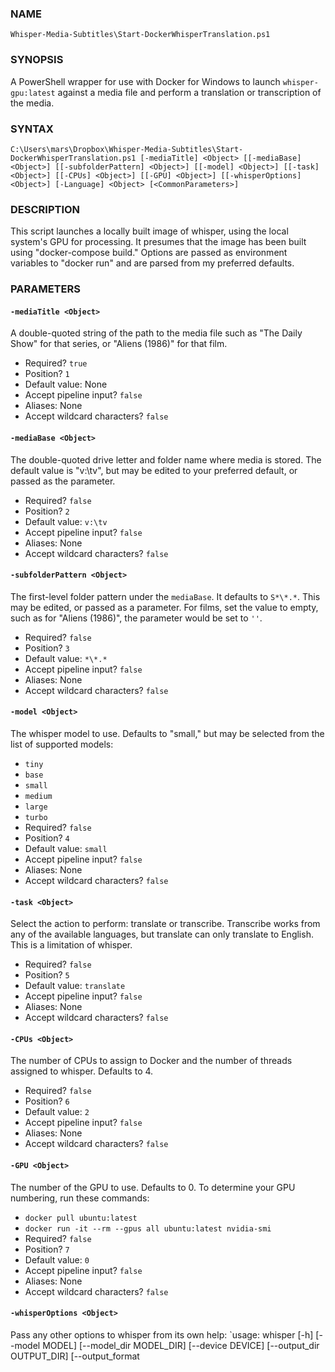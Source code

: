 ### NAME
`Whisper-Media-Subtitles\Start-DockerWhisperTranslation.ps1`

### SYNOPSIS
A PowerShell wrapper for use with Docker for Windows to launch `whisper-gpu:latest` against a media file and perform a translation or transcription of the media.

### SYNTAX
`C:\Users\mars\Dropbox\Whisper-Media-Subtitles\Start-DockerWhisperTranslation.ps1 [-mediaTitle] <Object> [[-mediaBase] <Object>] [[-subfolderPattern] <Object>] [[-model] <Object>] [[-task] <Object>] [[-CPUs] <Object>] [[-GPU] <Object>] [[-whisperOptions] <Object>] [-Language] <Object> [<CommonParameters>]`

### DESCRIPTION
This script launches a locally built image of whisper, using the local system's GPU for processing. It presumes that the image has been built using "docker-compose build." Options are passed as environment variables to "docker run" and are parsed from my preferred defaults.

### PARAMETERS
#### `-mediaTitle <Object>`
A double-quoted string of the path to the media file such as "The Daily Show" for that series, or "Aliens (1986)" for that film.
* Required? `true`
* Position? `1`
* Default value: None
* Accept pipeline input? `false`
* Aliases: None
* Accept wildcard characters? `false`

#### `-mediaBase <Object>`
The double-quoted drive letter and folder name where media is stored. The default value is "v:\tv", but may be edited to your preferred default, or passed as the parameter.
* Required? `false`
* Position? `2`
* Default value: `v:\tv`
* Accept pipeline input? `false`
* Aliases: None
* Accept wildcard characters? `false`

#### `-subfolderPattern <Object>`
The first-level folder pattern under the `mediaBase`. It defaults to `S*\*.*`. This may be edited, or passed as a parameter. For films, set the value to empty, such as for "Aliens (1986)", the parameter would be set to `''`.
* Required? `false`
* Position? `3`
* Default value: `*\*.*`
* Accept pipeline input? `false`
* Aliases: None
* Accept wildcard characters? `false`

#### `-model <Object>`
The whisper model to use. Defaults to "small," but may be selected from the list of supported models:
* `tiny`
* `base`
* `small`
* `medium`
* `large`
* `turbo`
* Required? `false`
* Position? `4`
* Default value: `small`
* Accept pipeline input? `false`
* Aliases: None
* Accept wildcard characters? `false`

#### `-task <Object>`
Select the action to perform: translate or transcribe. Transcribe works from any of the available languages, but translate can only translate to English. This is a limitation of whisper.
* Required? `false`
* Position? `5`
* Default value: `translate`
* Accept pipeline input? `false`
* Aliases: None
* Accept wildcard characters? `false`

#### `-CPUs <Object>`
The number of CPUs to assign to Docker and the number of threads assigned to whisper. Defaults to 4.
* Required? `false`
* Position? `6`
* Default value: `2`
* Accept pipeline input? `false`
* Aliases: None
* Accept wildcard characters? `false`

#### `-GPU <Object>`
The number of the GPU to use. Defaults to 0. To determine your GPU numbering, run these commands:
* `docker pull ubuntu:latest`
* `docker run -it --rm --gpus all ubuntu:latest nvidia-smi`
* Required? `false`
* Position? `7`
* Default value: `0`
* Accept pipeline input? `false`
* Aliases: None
* Accept wildcard characters? `false`

#### `-whisperOptions <Object>`
Pass any other options to whisper from its own help:
`usage: whisper [-h] [--model MODEL] [--model_dir MODEL_DIR] [--device DEVICE] [--output_dir OUTPUT_DIR] [--output_format

